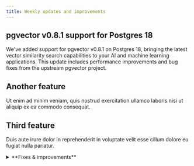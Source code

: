 ```yaml
---
title: Weekly updates and improvements
---
```


## pgvector v0.8.1 support for Postgres 18

We've added support for pgvector v0.8.1 on Postgres 18, bringing the latest vector similarity search capabilities to your AI and machine learning applications. This update includes performance improvements and bug fixes from the upstream pgvector project.

## Another feature

Ut enim ad minim veniam, quis nostrud exercitation ullamco laboris nisi ut aliquip ex ea commodo consequat.

## Third feature

Duis aute irure dolor in reprehenderit in voluptate velit esse cillum dolore eu fugiat nulla pariatur.

<details>
<summary>**Fixes & improvements**</summary>

- [Short bullet describing a fix or improvement.]
- [Another short bullet, if applicable.]

</details>
